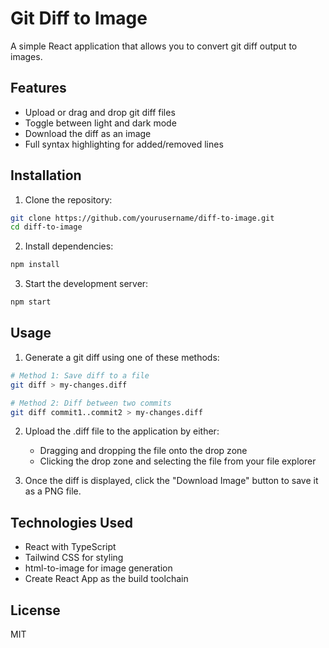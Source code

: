 # Git Diff to Image

A simple React application that allows you to convert git diff output to images.

## Features

- Upload or drag and drop git diff files
- Toggle between light and dark mode
- Download the diff as an image
- Full syntax highlighting for added/removed lines

## Installation

1. Clone the repository:
```bash
git clone https://github.com/yourusername/diff-to-image.git
cd diff-to-image
```

2. Install dependencies:
```bash
npm install
```

3. Start the development server:
```bash
npm start
```

## Usage

1. Generate a git diff using one of these methods:
```bash
# Method 1: Save diff to a file
git diff > my-changes.diff

# Method 2: Diff between two commits
git diff commit1..commit2 > my-changes.diff
```

2. Upload the .diff file to the application by either:
   - Dragging and dropping the file onto the drop zone
   - Clicking the drop zone and selecting the file from your file explorer

3. Once the diff is displayed, click the "Download Image" button to save it as a PNG file.

## Technologies Used

- React with TypeScript
- Tailwind CSS for styling
- html-to-image for image generation
- Create React App as the build toolchain

## License

MIT

